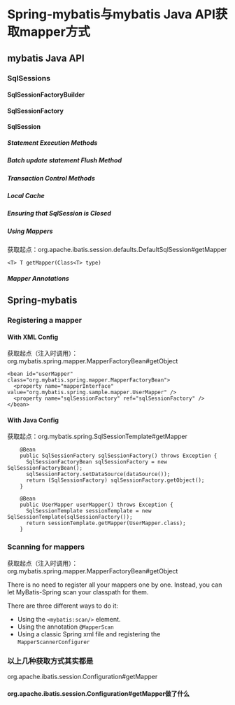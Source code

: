 # Spring-mybatis与mybatis Java API获取mapper方式

## mybatis Java API

### SqlSessions

#### SqlSessionFactoryBuilder

#### SqlSessionFactory

#### SqlSession

##### Statement Execution Methods

##### Batch update statement Flush Method

##### Transaction Control Methods

##### Local Cache

##### Ensuring that SqlSession is Closed

##### Using Mappers

获取起点：org.apache.ibatis.session.defaults.DefaultSqlSession#getMapper

```
<T> T getMapper(Class<T> type)
```

##### Mapper Annotations

## Spring-mybatis

### Registering a mapper

#### With XML Config

获取起点（注入时调用）：org.mybatis.spring.mapper.MapperFactoryBean#getObject

```
<bean id="userMapper" class="org.mybatis.spring.mapper.MapperFactoryBean">
  <property name="mapperInterface" value="org.mybatis.spring.sample.mapper.UserMapper" />
  <property name="sqlSessionFactory" ref="sqlSessionFactory" />
</bean>
```

#### With Java Config

获取起点：org.mybatis.spring.SqlSessionTemplate#getMapper

```
    @Bean
    public SqlSessionFactory sqlSessionFactory() throws Exception {
      SqlSessionFactoryBean sqlSessionFactory = new SqlSessionFactoryBean();
      sqlSessionFactory.setDataSource(dataSource());
      return (SqlSessionFactory) sqlSessionFactory.getObject();
    }

    @Bean
    public UserMapper userMapper() throws Exception {
      SqlSessionTemplate sessionTemplate = new SqlSessionTemplate(sqlSessionFactory());
      return sessionTemplate.getMapper(UserMapper.class);
    }
```

### Scanning for mappers

获取起点（注入时调用）：org.mybatis.spring.mapper.MapperFactoryBean#getObject

There is no need to register all your mappers one by one. Instead, you can let MyBatis-Spring scan your classpath for them.

There are three different ways to do it:

- Using the `<mybatis:scan/>` element.
- Using the annotation `@MapperScan`
- Using a classic Spring xml file and registering the `MapperScannerConfigurer`

### 以上几种获取方式其实都是

org.apache.ibatis.session.Configuration#getMapper

#### org.apache.ibatis.session.Configuration#getMapper做了什么



